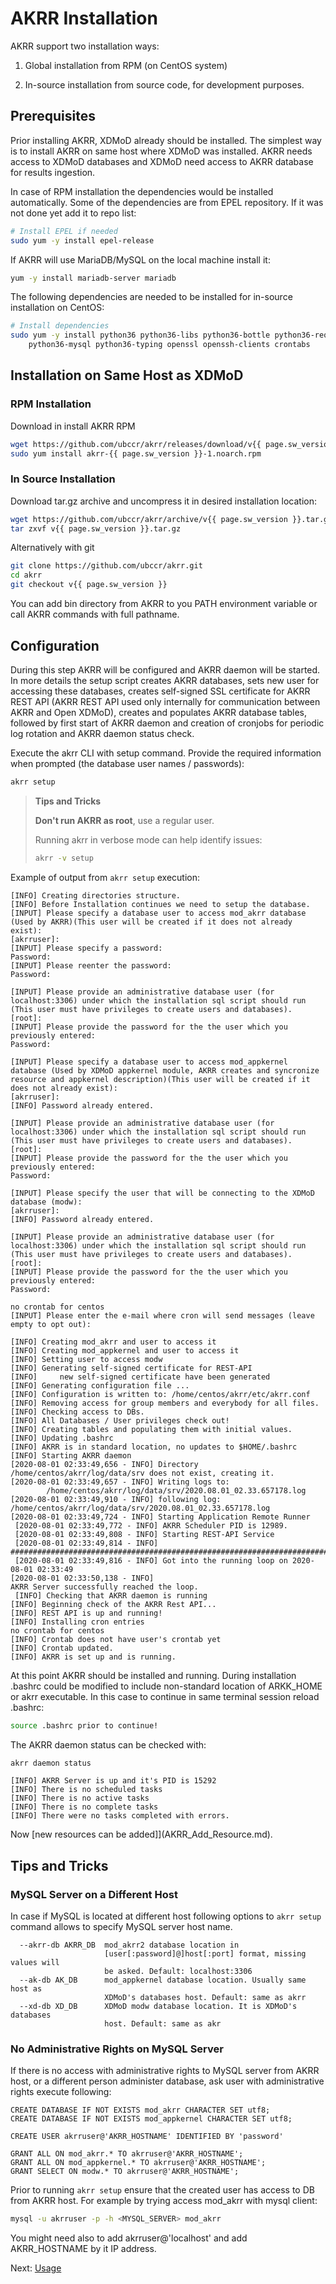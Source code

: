 # AKRR Installation

AKRR support two installation ways:

1) Global installation from RPM (on CentOS system) 

2) In-source installation from source code, for development purposes.

## Prerequisites

Prior installing AKRR, XDMoD already should be installed. The simplest way is to 
install AKRR on same host where XDMoD was installed. AKRR needs access to XDMoD 
databases and XDMoD need access to AKRR database for results ingestion.

In case of RPM installation the dependencies would be installed automatically. Some of
the dependencies are from EPEL repository. If it was not done yet add it to repo list:

```bash
# Install EPEL if needed
sudo yum -y install epel-release
```

If AKRR will use MariaDB/MySQL on the local machine install it:

```bash 
yum -y install mariadb-server mariadb
```

The following dependencies are needed to be installed for in-source installation on CentOS:
 
```bash
# Install dependencies
sudo yum -y install python36 python36-libs python36-bottle python36-requests \
    python36-mysql python36-typing openssl openssh-clients crontabs
```

## Installation on Same Host as XDMoD
### RPM Installation

Download in install AKRR RPM
```bash
wget https://github.com/ubccr/akrr/releases/download/v{{ page.sw_version }}/akrr-{{ page.sw_version }}-1.noarch.rpm
sudo yum install akrr-{{ page.sw_version }}-1.noarch.rpm
```

### In Source Installation

Download tar.gz archive and uncompress it in desired installation location:
```bash
wget https://github.com/ubccr/akrr/archive/v{{ page.sw_version }}.tar.gz
tar zxvf v{{ page.sw_version }}.tar.gz
``` 

Alternatively with git
```bash
git clone https://github.com/ubccr/akrr.git
cd akrr
git checkout v{{ page.sw_version }}
``` 

You can add bin directory from AKRR to you PATH environment variable or 
call AKRR commands with full pathname.

## Configuration
During this step AKRR will be configured and AKRR daemon will be started. 
In more details the setup script creates AKRR databases, sets new user for 
accessing these databases, creates self-signed SSL certificate for AKRR 
REST API (AKRR REST API used only internally for communication between AKRR 
and Open XDMoD), creates and populates AKRR database tables, followed by 
first start of AKRR daemon and creation of cronjobs for periodic log rotation 
and AKRR daemon status check.

Execute the akrr CLI with setup command. Provide the required information 
when prompted 
(the database user names / passwords):

```bash
akrr setup
```
> **Tips and Tricks**
>
> **Don't run AKRR as root**, use a regular user.
>
> Running akrr in verbose mode can help identify issues:
> ```bash
> akrr -v setup
> ```
> 

Example of output from `akrr setup` execution:

```text
[INFO] Creating directories structure.
[INFO] Before Installation continues we need to setup the database.
[INPUT] Please specify a database user to access mod_akrr database (Used by AKRR)(This user will be created if it does not already exist):
[akrruser]: 
[INPUT] Please specify a password:
Password: 
[INPUT] Please reenter the password:
Password: 

[INPUT] Please provide an administrative database user (for localhost:3306) under which the installation sql script should run (This user must have privileges to create users and databases).
[root]: 
[INPUT] Please provide the password for the the user which you previously entered:
Password: 

[INPUT] Please specify a database user to access mod_appkernel database (Used by XDMoD appkernel module, AKRR creates and syncronize resource and appkernel description)(This user will be created if it does not already exist):
[akrruser]: 
[INFO] Password already entered.

[INPUT] Please provide an administrative database user (for localhost:3306) under which the installation sql script should run (This user must have privileges to create users and databases).
[root]: 
[INPUT] Please provide the password for the the user which you previously entered:
Password: 

[INPUT] Please specify the user that will be connecting to the XDMoD database (modw):
[akrruser]: 
[INFO] Password already entered.

[INPUT] Please provide an administrative database user (for localhost:3306) under which the installation sql script should run (This user must have privileges to create users and databases).
[root]: 
[INPUT] Please provide the password for the the user which you previously entered:
Password: 

no crontab for centos
[INPUT] Please enter the e-mail where cron will send messages (leave empty to opt out):

[INFO] Creating mod_akrr and user to access it
[INFO] Creating mod_appkernel and user to access it
[INFO] Setting user to access modw
[INFO] Generating self-signed certificate for REST-API
[INFO]     new self-signed certificate have been generated
[INFO] Generating configuration file ...
[INFO] Configuration is written to: /home/centos/akrr/etc/akrr.conf
[INFO] Removing access for group members and everybody for all files.
[INFO] Checking access to DBs.
[INFO] All Databases / User privileges check out!
[INFO] Creating tables and populating them with initial values.
[INFO] Updating .bashrc
[INFO] AKRR is in standard location, no updates to $HOME/.bashrc
[INFO] Starting AKRR daemon
[2020-08-01 02:33:49,656 - INFO] Directory /home/centos/akrr/log/data/srv does not exist, creating it.
[2020-08-01 02:33:49,657 - INFO] Writing logs to:
        /home/centos/akrr/log/data/srv/2020.08.01_02.33.657178.log
[2020-08-01 02:33:49,910 - INFO] following log: /home/centos/akrr/log/data/srv/2020.08.01_02.33.657178.log
[2020-08-01 02:33:49,724 - INFO] Starting Application Remote Runner
 [2020-08-01 02:33:49,772 - INFO] AKRR Scheduler PID is 12989.
 [2020-08-01 02:33:49,808 - INFO] Starting REST-API Service
 [2020-08-01 02:33:49,814 - INFO] ####################################################################################################
 [2020-08-01 02:33:49,816 - INFO] Got into the running loop on 2020-08-01 02:33:49
[2020-08-01 02:33:50,138 - INFO] 
AKRR Server successfully reached the loop.
 [INFO] Checking that AKRR daemon is running
[INFO] Beginning check of the AKRR Rest API...
[INFO] REST API is up and running!
[INFO] Installing cron entries
no crontab for centos
[INFO] Crontab does not have user's crontab yet
[INFO] Crontab updated.
[INFO] AKRR is set up and is running.
```

At this point AKRR should be installed and running. During installation 
.bashrc could be modified to include non-standard location of ARKK_HOME or akrr executable.
In this case to continue in same terminal session reload .bashrc:

```bash
source .bashrc prior to continue!
```

The AKRR daemon status can be checked with:
```bash
akrr daemon status
```

```
[INFO] AKRR Server is up and it's PID is 15292
[INFO] There is no scheduled tasks
[INFO] There is no active tasks
[INFO] There is no complete tasks
[INFO] There were no tasks completed with errors.
```

Now [new resources can be added]](AKRR_Add_Resource.md).

## Tips and Tricks

### MySQL Server on a Different Host

In case if MySQL is located at different host following options to `akrr setup` command allows 
to specify MySQL server host name.

```text
  --akrr-db AKRR_DB  mod_akrr2 database location in
                     [user[:password]@]host[:port] format, missing values will
                     be asked. Default: localhost:3306
  --ak-db AK_DB      mod_appkernel database location. Usually same host as
                     XDMoD's databases host. Default: same as akrr
  --xd-db XD_DB      XDMoD modw database location. It is XDMoD's databases
                     host. Default: same as akr
```

### No Administrative Rights on MySQL Server

If there is no access with administrative rights to MySQL server from AKRR host, or a different
person administer database, ask user with administrative rights execute following:

```
CREATE DATABASE IF NOT EXISTS mod_akrr CHARACTER SET utf8;
CREATE DATABASE IF NOT EXISTS mod_appkernel CHARACTER SET utf8;

CREATE USER akrruser@'AKRR_HOSTNAME' IDENTIFIED BY 'password'

GRANT ALL ON mod_akrr.* TO akrruser@'AKRR_HOSTNAME';
GRANT ALL ON mod_appkernel.* TO akrruser@'AKRR_HOSTNAME';
GRANT SELECT ON modw.* TO akrruser@'AKRR_HOSTNAME';
```


Prior to running `akrr setup` ensure that the created user has access to DB from AKRR host.
For example by trying access mod_akrr with mysql client:

```bash
mysql -u akrruser -p -h <MYSQL_SERVER> mod_akrr
```

You might need also to add akrruser@'localhost' and add AKRR_HOSTNAME by it IP address.


Next: [Usage](AKRR_Usage.md)
